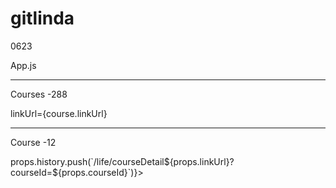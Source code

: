 # gitlinda

0623

App.js 

 <Route path="/life/courseDetail/:second?/:third?/:fourth?">
              <CourseDetail 
              changeBackgroundColorLight={changeBackgroundColorLight}/>
            </Route>
            
------------------------------------------------------------------------------
Courses -288

linkUrl={course.linkUrl}

------------------------------------------------------------------------------

Course -12

 <div className="item-img"  onClick={() => props.history.push(`/life/courseDetail${props.linkUrl}?courseId=${props.courseId}`)}>
